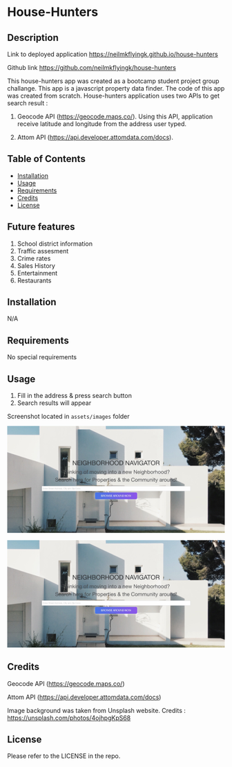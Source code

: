 # House-Hunters

## Description

Link to deployed application
https://neilmkflyingk.github.io/house-hunters

Github link
https://github.com/neilmkflyingk/house-hunters

This house-hunters app was created as a bootcamp student project group challange. This app is a javascript property data finder. The code of this app was created from scratch. 
House-hunters application uses two APIs to get search result : 
1. Geocode API (https://geocode.maps.co/). Using this API, application receive latitude and longitude from the address user typed. 

2. Attom API (https://api.developer.attomdata.com/docs). 

## Table of Contents

- [Installation](#installation)
- [Usage](#usage)
- [Requirements](#requirements)
- [Credits](#credits)
- [License](#license)

## Future features

1. School district information
2. Traffic assesment
3. Crime rates
4. Sales History
5. Entertainment
6. Restaurants

## Installation

N/A

## Requirements

No special requirements

## Usage

1. Fill in the address & press search button
2. Search results will appear

Screenshot located in `assets/images` folder

<img src = "assets/images/screenshot.jpeg" alt = "screenshot">

![house-hunters](assets/images/screenshot.jpeg)

## Credits

Geocode API (https://geocode.maps.co/)

Attom API (https://api.developer.attomdata.com/docs)

Image background was taken from Unsplash website. Credits : https://unsplash.com/photos/4ojhpgKpS68


## License

Please refer to the LICENSE in the repo.
